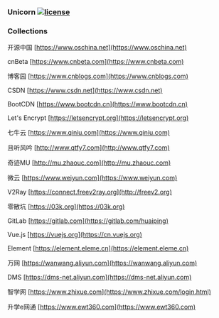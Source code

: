 ### Unicorn [![license](https://img.shields.io/badge/license-MIT-brightgreen.svg?style=flat)](https://github.com/huaiping/unicorn/blob/master/LICENSE)

### Collections
开源中国 [https://www.oschina.net](https://www.oschina.net)  

cnBeta [https://www.cnbeta.com](https://www.cnbeta.com)  

博客园 [https://www.cnblogs.com](https://www.cnblogs.com)  

CSDN [https://www.csdn.net](https://www.csdn.net)  

BootCDN [https://www.bootcdn.cn](https://www.bootcdn.cn)  

Let's Encrypt [https://letsencrypt.org](https://letsencrypt.org)  

七牛云 [https://www.qiniu.com](https://www.qiniu.com)  

且听风吟 [http://www.qtfy7.com](http://www.qtfy7.com)  

奇迹MU [http://mu.zhaouc.com](http://mu.zhaouc.com)  

微云 [https://www.weiyun.com](https://www.weiyun.com)  

V2Ray [https://connect.freev2ray.org](http://freev2.org)  

零散坑 [https://03k.org](https://03k.org)  

GitLab [https://gitlab.com](https://gitlab.com/huaiping)  

Vue.js [https://vuejs.org](https://cn.vuejs.org)  

Element [https://element.eleme.cn](https://element.eleme.cn)  

万网 [https://wanwang.aliyun.com](https://wanwang.aliyun.com)  

DMS [https://dms-net.aliyun.com](https://dms-net.aliyun.com)  

智学网 [https://www.zhixue.com](https://www.zhixue.com/login.html)  

升学e网通 [https://www.ewt360.com](https://www.ewt360.com)

